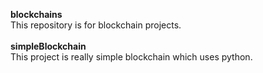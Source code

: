 **blockchains**<br>
This repository is for blockchain projects.<br>
<br>
**simpleBlockchain**<br>
This project is really simple blockchain which uses python.<br>
<br>

